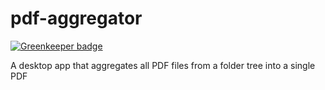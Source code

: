 # pdf-aggregator

[![Greenkeeper badge](https://badges.greenkeeper.io/jpbourgeon/pdf-aggregator.svg)](https://greenkeeper.io/)

A desktop app that aggregates all PDF files from a folder tree into a single PDF